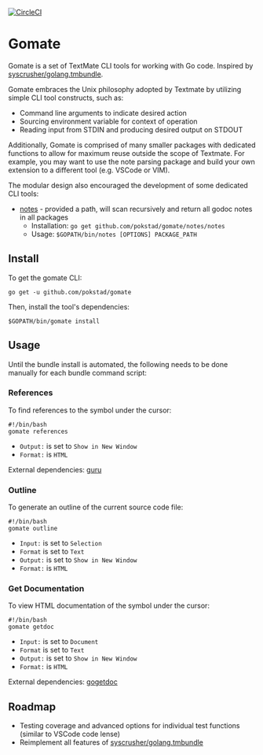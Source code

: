 [![CircleCI](https://circleci.com/gh/pokstad/gomate.svg?style=svg)](https://circleci.com/gh/pokstad/gomate)

# Gomate

Gomate is a set of TextMate CLI tools for working with Go code. Inspired by 
[syscrusher/golang.tmbundle](https://github.com/syscrusher/golang.tmbundle).

Gomate embraces the Unix philosophy adopted by Textmate by utilizing simple CLI tool constructs, such as:

- Command line arguments to indicate desired action
- Sourcing environment variable for context of operation
- Reading input from STDIN and producing desired output on STDOUT

Additionally, Gomate is comprised of many smaller packages with dedicated functions to allow for maximum reuse outside the scope of Textmate. For example, you may want to use the note parsing package and build your own extension to a different tool (e.g. VSCode or VIM).

The modular design also encouraged the development of some dedicated CLI tools:

- [notes](notes/notes) - provided a path, will scan recursively and return all godoc notes in all packages
  - Installation: `go get github.com/pokstad/gomate/notes/notes`
  - Usage: `$GOPATH/bin/notes [OPTIONS] PACKAGE_PATH`

## Install

To get the gomate CLI:

`go get -u github.com/pokstad/gomate`

Then, install the tool's dependencies:

`$GOPATH/bin/gomate install`

## Usage

Until the bundle install is automated, the following needs to be done manually for each bundle command script:

### References

To find references to the symbol under the cursor:

```
#!/bin/bash
gomate references
```

- `Output:` is set to `Show in New Window`
- `Format:` is `HTML`

External dependencies: [guru](https://golang.org/x/tools/cmd/guru)

### Outline

To generate an outline of the current source code file:

```
#!/bin/bash
gomate outline
```

- `Input:` is set to `Selection`
- `Format` is set to `Text`
- `Output:` is set to `Show in New Window`
- `Format:` is `HTML`

### Get Documentation

To view HTML documentation of the symbol under the cursor:

```
#!/bin/bash
gomate getdoc
```

- `Input:` is set to `Document`
- `Format` is set to `Text`
- `Output:` is set to `Show in New Window`
- `Format:` is `HTML`

External dependencies: [gogetdoc](https://github.com/zmb3/gogetdoc)

## Roadmap

- Testing coverage and advanced options for individual test functions (similar to VSCode code lense)
- Reimplement all features of
	[syscrusher/golang.tmbundle](https://github.com/syscrusher/golang.tmbundle)
